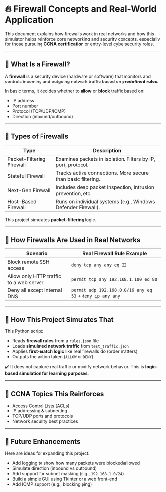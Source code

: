 # 🔥 Firewall Concepts and Real-World Application

This document explains how firewalls work in real networks and how this simulator helps reinforce core networking and security concepts, especially for those pursuing **CCNA certification** or entry-level cybersecurity roles.

---

## 🚧 What Is a Firewall?

A **firewall** is a security device (hardware or software) that monitors and controls incoming and outgoing network traffic based on **predefined rules**.

In basic terms, it decides whether to **allow** or **block** traffic based on:
- IP address
- Port number
- Protocol (TCP/UDP/ICMP)
- Direction (inbound/outbound)

---

## 🔐 Types of Firewalls

| Type                     | Description                                                       |
|--------------------------|-------------------------------------------------------------------|
| Packet-Filtering Firewall | Examines packets in isolation. Filters by IP, port, protocol.     |
| Stateful Firewall         | Tracks active connections. More secure than basic filtering.     |
| Next-Gen Firewall         | Includes deep packet inspection, intrusion prevention, etc.      |
| Host-Based Firewall       | Runs on individual systems (e.g., Windows Defender Firewall).     |

This project simulates **packet-filtering** logic.

---

## 🧠 How Firewalls Are Used in Real Networks

| Scenario                            | Real Firewall Rule Example                              |
|-------------------------------------|----------------------------------------------------------|
| Block remote SSH access             | `deny tcp any any eq 22`                                 |
| Allow only HTTP traffic to a web server | `permit tcp any 192.168.1.100 eq 80`                 |
| Deny all except internal DNS        | `permit udp 192.168.0.0/16 any eq 53` + `deny ip any any`|

---

## 🧪 How This Project Simulates That

This Python script:
- Reads **firewall rules** from a `rules.json` file
- Loads **simulated network traffic** from `test_traffic.json`
- Applies **first-match logic** like real firewalls do (order matters)
- Outputs the action taken (`ALLOW` or `DENY`)

✔️ It does not capture real traffic or modify network behavior. This is **logic-based simulation for learning purposes**.

---

## 🎯 CCNA Topics This Reinforces

- Access Control Lists (ACLs)
- IP addressing & subnetting
- TCP/UDP ports and protocols
- Network security best practices

---

## 🧩 Future Enhancements

Here are ideas for expanding this project:
- Add logging to show how many packets were blocked/allowed
- Simulate direction (inbound vs outbound)
- Add support for subnet masking (e.g., `192.168.1.0/24`)
- Build a simple GUI using Tkinter or a web front-end
- Add ICMP support (e.g., blocking ping)
